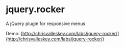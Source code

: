 jquery.rocker
======

A jQuery plugin for responsive menus

Demo: [http://chrisvalleskey.com/labs/jquery-rocker/](http://chrisvalleskey.com/labs/jquery-rocker/)
